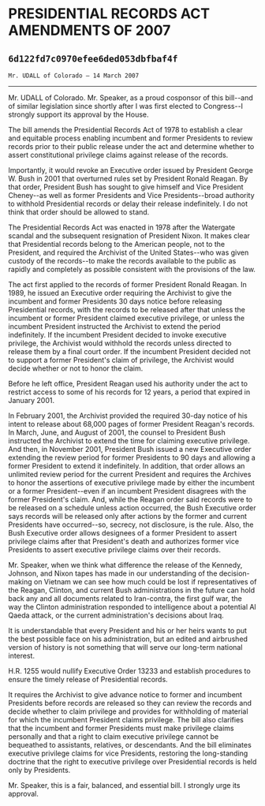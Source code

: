 # PRESIDENTIAL RECORDS ACT AMENDMENTS OF 2007
## `6d122fd7c0970efee6ded053dbfbaf4f`
`Mr. UDALL of Colorado — 14 March 2007`

---


Mr. UDALL of Colorado. Mr. Speaker, as a proud cosponsor of this 
bill--and of similar legislation since shortly after I was first 
elected to Congress--I strongly support its approval by the House.

The bill amends the Presidential Records Act of 1978 to establish a 
clear and equitable process enabling incumbent and former Presidents to 
review records prior to their public release under the act and 
determine whether to assert constitutional privilege claims against 
release of the records.

Importantly, it would revoke an Executive order issued by President 
George W. Bush in 2001 that overturned rules set by President Ronald 
Reagan. By that order, President Bush has sought to give himself and 
Vice President Cheney--as well as former Presidents and Vice 
Presidents--broad authority to withhold Presidential records or delay 
their release indefinitely. I do not think that order should be allowed 
to stand.

The Presidential Records Act was enacted in 1978 after the Watergate 
scandal and the subsequent resignation of President Nixon. It makes 
clear that Presidential records belong to the American people, not to 
the President, and required the Archivist of the United States--who was 
given custody of the records--to make the records available to the 
public as rapidly and completely as possible consistent with the 
provisions of the law.

The act first applied to the records of former President Ronald 
Reagan. In 1989, he issued an Executive order requiring the Archivist 
to give the incumbent and former Presidents 30 days notice before 
releasing Presidential records, with the records to be released after 
that unless the incumbent or former President claimed executive 
privilege, or unless the incumbent President instructed the Archivist 
to extend the period indefinitely. If the incumbent President decided 
to invoke executive privilege, the Archivist would withhold the records 
unless directed to release them by a final court order. If the 
incumbent President decided not to support a former President's claim 
of privilege, the Archivist would decide whether or not to honor the 
claim.

Before he left office, President Reagan used his authority under the 
act to restrict access to some of his records for 12 years, a period 
that expired in January 2001.

In February 2001, the Archivist provided the required 30-day notice 
of his intent to release about 68,000 pages of former President 
Reagan's records. In March, June, and August of 2001, the counsel to 
President Bush instructed the Archivist to extend the time for claiming 
executive privilege. And then, in November 2001, President Bush issued 
a new Executive order extending the review period for former Presidents 
to 90 days and allowing a former President to extend it indefinitely. 
In addition, that order allows an unlimited review period for the 
current President and requires the Archives to honor the assertions of 
executive privilege made by either the incumbent or a former 
President--even if an incumbent President disagrees with the former 
President's claim. And, while the Reagan order said records were to be 
released on a schedule unless action occurred, the Bush Executive order 
says records will be released only after actions by the former and 
current Presidents have occurred--so, secrecy, not disclosure, is the 
rule. Also, the Bush Executive order allows designees of a former 
President to assert privilege claims after that President's death and 
authorizes former vice Presidents to assert executive privilege claims 
over their records.


Mr. Speaker, when we think what difference the release of the 
Kennedy, Johnson, and Nixon tapes has made in our understanding of the 
decision-making on Vietnam we can see how much could be lost if 
representatives of the Reagan, Clinton, and current Bush 
administrations in the future can hold back any and all documents 
related to Iran-contra, the first gulf war, the way the Clinton 
administration responded to intelligence about a potential Al Qaeda 
attack, or the current administration's decisions about Iraq.

It is understandable that every President and his or her heirs wants 
to put the best possible face on his administration, but an edited and 
airbrushed version of history is not something that will serve our 
long-term national interest.

H.R. 1255 would nullify Executive Order 13233 and establish 
procedures to ensure the timely release of Presidential records.

It requires the Archivist to give advance notice to former and 
incumbent Presidents before records are released so they can review the 
records and decide whether to claim privilege and provides for 
withholding of material for which the incumbent President claims 
privilege. The bill also clarifies that the incumbent and former 
Presidents must make privilege claims personally and that a right to 
claim executive privilege cannot be bequeathed to assistants, 
relatives, or descendants. And the bill eliminates executive privilege 
claims for vice Presidents, restoring the long-standing doctrine that 
the right to executive privilege over Presidential records is held only 
by Presidents.

Mr. Speaker, this is a fair, balanced, and essential bill. I strongly 
urge its approval.